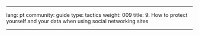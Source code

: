 

---

lang: pt
community: guide
type: tactics
weight: 009
title: 9. How to protect yourself and your data when using social networking sites

---

<stub>

